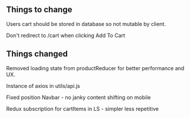 ## Things to change

Users cart should be stored in database so not mutable by client.

Don't redirect to /cart when clicking Add To Cart

## Things changed 

Removed loading state from productReducer for better performance and UX.

Instance of axios in utils/api.js

Fixed position Navbar - no janky content shifting on mobile

Redux subscription for cartItems in LS - simpler less repetitive
